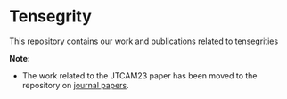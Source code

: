 # Tensegrity
This repository contains our work and publications related to tensegrities

**Note:**
- The work related to the JTCAM23 paper has been moved to the repository on [journal papers](https://github.com/Ajay-Research-Lab/Journal-papers).